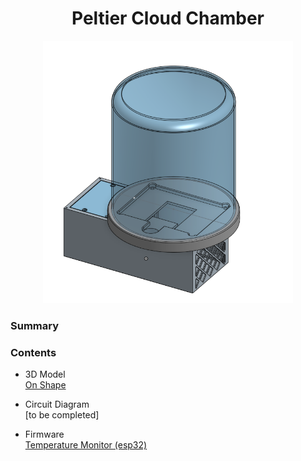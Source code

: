 
<h1  align="center"> Peltier Cloud Chamber </h1>


<p align="center">
  <img src="docs/img/CloudChamberRender.png" alt="rendering" width="400"/>
</p>


### Summary



### Contents
* 3D Model <br>
[On Shape](https://cad.onshape.com/documents/e24d3f0c59092dfada429e6a/w/2fb653e358505a46670996ee/e/9da5f6a65d5f518dba16bbf6?renderMode=0&uiState=620a0dbf09703926ef2a5f91)

* Circuit Diagram <br>
[to be completed]

* Firmware <br>
[Temperature Monitor (esp32)](https://github.com/citizen-science-and-engineering/cloud-chamber/tree/main/firmware/temperature_monitor_esp32)






